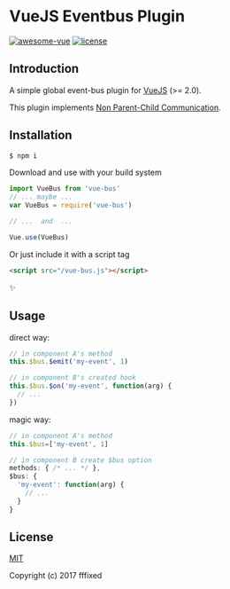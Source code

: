 # VueJS Eventbus Plugin

[![awesome-vue](https://img.shields.io/badge/Vue.js-AWESOME-ff69b4.svg)](//github.com/vuejs/awesome-vue)
[![license](https://img.shields.io/github/license/fffixed/vue-bus.svg)](//opensource.org/licenses/MIT)

## Introduction

A simple global event-bus plugin for [VueJS](//vuejs.org) (>= 2.0).

This plugin implements [Non Parent-Child Communication](//vuejs.org/v2/guide/components.html#Non-Parent-Child-Communication).

## Installation

```bash
$ npm i
```

Download and use with your build system
```javascript
import VueBus from 'vue-bus'
// ... maybe ...
var VueBus = require('vue-bus')

// ...  and  ...

Vue.use(VueBus)
```
Or just include it with a script tag
```html
<script src="/vue-bus.js"></script>
```
:sparkles:

## Usage
direct way:
```javascript
// in component A's method
this.$bus.$emit('my-event', 1)

// in component B's created hook
this.$bus.$on('my-event', function(arg) {
  // ...
})
```

magic way:
```javascript
// in component A's method
this.$bus=['my-event', 1]

// in component B create $bus option
methods: { /* ... */ },
$bus: {
  'my-event': function(arg) {
    // ...
  }
}
```

## License
[MIT](//opensource.org/licenses/MIT)

Copyright (c) 2017 fffixed

